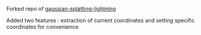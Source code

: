 Forked repo of [gaussian-splatting-lightning](https://github.com/yzslab/gaussian-splatting-lightning)

Added two features : extraction of current coordinates and setting specific coordinates for convenience
